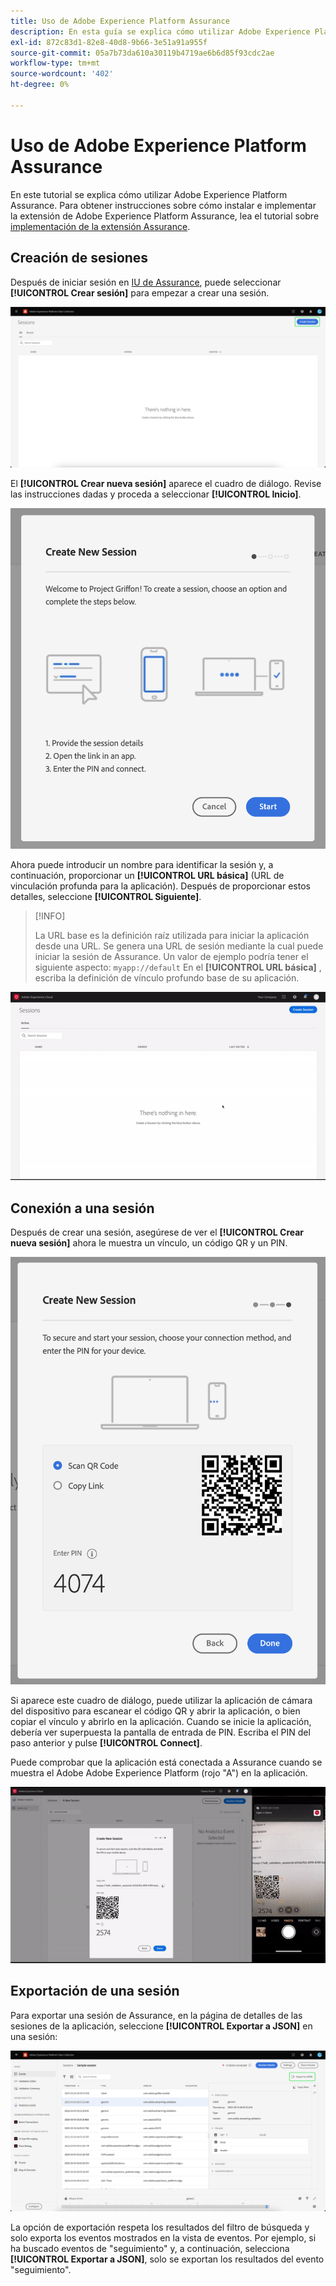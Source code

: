 ```yaml
---
title: Uso de Adobe Experience Platform Assurance
description: En esta guía se explica cómo utilizar Adobe Experience Platform Assurance una vez que se ha instalado e implementado.
exl-id: 872c83d1-82e8-40d8-9b66-3e51a91a955f
source-git-commit: 05a7b73da610a30119b4719ae6b6d85f93cdc2ae
workflow-type: tm+mt
source-wordcount: '402'
ht-degree: 0%

---
```


# Uso de Adobe Experience Platform Assurance

En este tutorial se explica cómo utilizar Adobe Experience Platform Assurance. Para obtener instrucciones sobre cómo instalar e implementar la extensión de Adobe Experience Platform Assurance, lea el tutorial sobre [implementación de la extensión Assurance](./implement-assurance.md).

## Creación de sesiones

Después de iniciar sesión en [IU de Assurance](https://experience.adobe.com/assurance), puede seleccionar **[!UICONTROL Crear sesión]** para empezar a crear una sesión.

![El botón Crear sesión aparece resaltado y muestra dónde puede crear una sesión.](./images/using-assurance/create-session.png)

El **[!UICONTROL Crear nueva sesión]** aparece el cuadro de diálogo. Revise las instrucciones dadas y proceda a seleccionar **[!UICONTROL Inicio]**.

![Se muestra el cuadro de diálogo Crear nueva sesión, que muestra instrucciones sobre cómo utilizar Assurance.](./images/using-assurance/create-new-session.png)

Ahora puede introducir un nombre para identificar la sesión y, a continuación, proporcionar un **[!UICONTROL URL básica]** (URL de vinculación profunda para la aplicación). Después de proporcionar estos detalles, seleccione **[!UICONTROL Siguiente]**.

>[!INFO]
>
>La URL base es la definición raíz utilizada para iniciar la aplicación desde una URL. Se genera una URL de sesión mediante la cual puede iniciar la sesión de Assurance. Un valor de ejemplo podría tener el siguiente aspecto: `myapp://default` En el **[!UICONTROL URL básica]** , escriba la definición de vínculo profundo base de su aplicación.

![Se muestra el flujo de trabajo completo de creación de una nueva sesión.](./images/using-assurance/create-session.gif)

## Conexión a una sesión

Después de crear una sesión, asegúrese de ver el **[!UICONTROL Crear nueva sesión]** ahora le muestra un vínculo, un código QR y un PIN.

![Se muestra un cuadro de diálogo con las opciones para conectarse a la sesión de Assurance.](./images/using-assurance/create-new-session-pin.png)

Si aparece este cuadro de diálogo, puede utilizar la aplicación de cámara del dispositivo para escanear el código QR y abrir la aplicación, o bien copiar el vínculo y abrirlo en la aplicación. Cuando se inicie la aplicación, debería ver superpuesta la pantalla de entrada de PIN. Escriba el PIN del paso anterior y pulse **[!UICONTROL Connect]**.

Puede comprobar que la aplicación está conectada a Assurance cuando se muestra el Adobe Adobe Experience Platform (rojo &quot;A&quot;) en la aplicación.

![Se muestra el flujo de trabajo completo de conexión de la aplicación a una sesión de Assurance.](./images/using-assurance/connect-session.gif)

## Exportación de una sesión

Para exportar una sesión de Assurance, en la página de detalles de las sesiones de la aplicación, seleccione **[!UICONTROL Exportar a JSON]** en una sesión:

![Exportación de una sesión](./images/using-assurance/export-session.png)

La opción de exportación respeta los resultados del filtro de búsqueda y solo exporta los eventos mostrados en la vista de eventos. Por ejemplo, si ha buscado eventos de &quot;seguimiento&quot; y, a continuación, selecciona **[!UICONTROL Exportar a JSON]**, solo se exportan los resultados del evento &quot;seguimiento&quot;.
